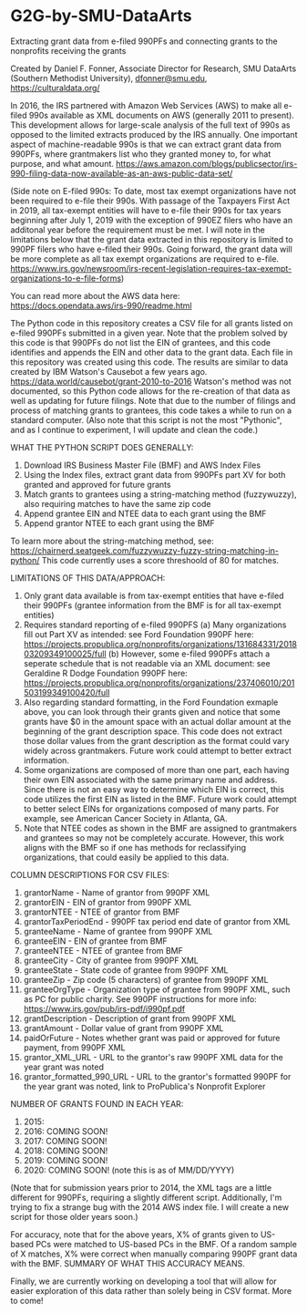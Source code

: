 # G2G-by-SMU-DataArts
Extracting grant data from e-filed 990PFs and connecting grants to the nonprofits receiving the grants

Created by Daniel F. Fonner, Associate Director for Research, SMU DataArts (Southern Methodist University), dfonner@smu.edu, https://culturaldata.org/

In 2016, the IRS partnered with Amazon Web Services (AWS) to make all e-filed 990s available as XML documents on AWS (generally 2011 to present). This development allows for large-scale analysis of the full text of 990s as opposed to the limited extracts produced by the IRS annually. One important aspect of machine-readable 990s is that we can extract grant data from 990PFs, where grantmakers list who they granted money to, for what purpose, and what amount. <https://aws.amazon.com/blogs/publicsector/irs-990-filing-data-now-available-as-an-aws-public-data-set/>



(Side note on E-filed 990s: To date, most tax exempt organizations have not been required to e-file their 990s. With passage of the Taxpayers First Act in 2019, all tax-exempt entities will have to e-file their 990s for tax years beginning after July 1, 2019 with the exception of 990EZ filers who have an additonal year before the requirement must be met. I will note in the limitations below that the grant data extracted in this repository is limited to 990PF filers who have e-filed their 990s. Going forward, the grant data will be more complete as all tax exempt organizations are required to e-file. <https://www.irs.gov/newsroom/irs-recent-legislation-requires-tax-exempt-organizations-to-e-file-forms>)

You can read more about the AWS data here: https://docs.opendata.aws/irs-990/readme.html


The Python code in this repository creates a CSV file for all grants listed on e-filed 990PFs submitted in a given year. Note that the problem solved by this code is that 990PFs do not list the EIN of grantees, and this code identifies and appends the EIN and other data to the grant data. Each file in this repository was created using this code. The results are similar to data created by IBM Watson's Causebot a few years ago. <https://data.world/causebot/grant-2010-to-2016> Watson's method was not documented, so this Python code allows for the re-creation of that data as well as updating for future filings. Note that due to the number of filings and process of matching grants to grantees, this code takes a while to run on a standard computer. (Also note that this script is not the most "Pythonic", and as I continue to experiment, I will update and clean the code.)


WHAT THE PYTHON SCRIPT DOES GENERALLY:
  1) Download IRS Business Master File (BMF) and AWS Index Files
  2) Using the Index files, extract grant data from 990PFs part XV for both granted and approved for future grants
  3) Match grants to grantees using a string-matching method (fuzzywuzzy), also requiring matches to have the same zip code
  4) Append grantee EIN and NTEE data to each grant using the BMF
  5) Append grantor NTEE to each grant using the BMF

To learn more about the string-matching method, see: https://chairnerd.seatgeek.com/fuzzywuzzy-fuzzy-string-matching-in-python/ This code currently uses a score threshoold of 80 for matches.

LIMITATIONS OF THIS DATA/APPROACH:
  1) Only grant data available is from tax-exempt entities that have e-filed their 990PFs (grantee information from the BMF is for all tax-exempt entities)
  2) Requires standard reporting of e-filed 990PFS
    (a) Many organizations fill out Part XV as intended: see Ford Foundation 990PF here: https://projects.propublica.org/nonprofits/organizations/131684331/201803209349100025/full
    (b) However, some e-filed 990PFs attach a seperate schedule that is not readable via an XML document: see Geraldine R Dodge Foundation 990PF here: https://projects.propublica.org/nonprofits/organizations/237406010/201503199349100420/full
  3) Also regarding standard formatting, in the Ford Foundation exmaple above, you can look through their grants given and notice that some grants have $0 in the amount space with an actual dollar amount at the beginning of the grant description space. This code does not extract those dollar values from the grant description as the format could vary widely across grantmakers. Future work could attempt to better extract information.
  4) Some organizations are composed of more than one part, each having their own EIN associated with the same primary name and address. Since there is not an easy way to determine which EIN is correct, this code utilizes the first EIN as listed in the BMF. Future work could attempt to better select EINs for organizations composed of many parts. For example, see American Cancer Society in Atlanta, GA.
  5) Note that NTEE codes as shown in the BMF are assigned to grantmakers and grantees so may not be completely accurate. However, this work aligns with the BMF so if one has methods for reclassifying organizations, that could easily be applied to this data.


COLUMN DESCRIPTIONS FOR CSV FILES:
  1) grantorName - Name of grantor from 990PF XML
  2) grantorEIN - EIN of grantor from 990PF XML
  3) grantorNTEE - NTEE of grantor from BMF
  4) grantorTaxPeriodEnd - 990PF tax period end date of grantor from XML
  5) granteeName - Name of grantee from 990PF XML
  6) granteeEIN - EIN of grantee from BMF
  7) granteeNTEE - NTEE of grantee from BMF
  8) granteeCity - City of grantee from 990PF XML
  9) granteeState - State code of grantee from 990PF XML
  10) granteeZip - Zip code (5 characters) of grantee from 990PF XML
  11) granteeOrgType - Organization type of grantee from 990PF XML, such as PC for public charity. See 990PF instructions for more info: https://www.irs.gov/pub/irs-pdf/i990pf.pdf
  12) grantDescription - Description of grant from 990PF XML
  13) grantAmount - Dollar value of grant from 990PF XML
  14) paidOrFuture - Notes whether grant was paid or approved for future payment, from 990PF XML
  15) grantor_XML_URL - URL to the grantor's raw 990PF XML data for the year grant was noted
  16) grantor_formatted_990_URL - URL to the grantor's formatted 990PF for the year grant was noted, link to ProPublica's Nonprofit Explorer


NUMBER OF GRANTS FOUND IN EACH YEAR:
  1) 2015: 
  2) 2016: COMING SOON!
  3) 2017: COMING SOON!
  4) 2018: COMING SOON!
  5) 2019: COMING SOON!
  6) 2020: COMING SOON! (note this is as of MM/DD/YYYY)
  
  (Note that for submission years prior to 2014, the XML tags are a little different for 990PFs, requiring a slightly different script. Additionally, I'm trying to fix a strange bug with the 2014 AWS index file. I will create a new script for those older years soon.)
  
  For accuracy, note that for the above years, X% of grants given to US-based PCs were matched to US-based PCs in the BMF. Of a random sample of X matches, X% were correct when manually comparing 990PF grant data with the BMF. SUMMARY OF WHAT THIS ACCURACY MEANS.
  
  Finally, we are currently working on developing a tool that will allow for easier exploration of this data rather than solely being in CSV format. More to come!
